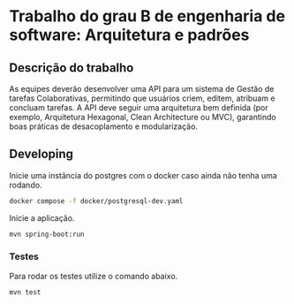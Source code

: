 # Trabalho do grau B de engenharia de software: Arquitetura e padrões

## Descrição do trabalho

As equipes deverão desenvolver uma API para um sistema de Gestão de tarefas Colaborativas, permitindo que usuários
criem, editem, atribuam e concluam tarefas. A API deve seguir uma arquitetura bem definida (por exemplo, Arquitetura
Hexagonal, Clean Architecture ou MVC), garantindo boas práticas de desacoplamento e modularização.

## Developing

Inicie uma instância do postgres com o docker caso ainda não tenha uma rodando.

```bash
docker compose -f docker/postgresql-dev.yaml
```

Inicie a aplicação.

```bash
mvn spring-boot:run
```

### Testes

Para rodar os testes utilize o comando abaixo.

```bash
mvn test
```